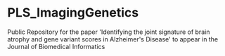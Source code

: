 # PLS_ImagingGenetics
Public Repository for the paper 'Identifying the joint signature of brain atrophy and gene variant scores in Alzheimer's Disease' to appear in the Journal of Biomedical Informatics
